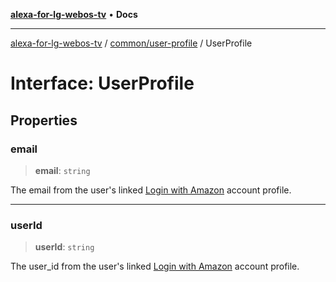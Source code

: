 [**alexa-for-lg-webos-tv**](../../../README.md) • **Docs**

***

[alexa-for-lg-webos-tv](../../../modules.md) / [common/user-profile](../README.md) / UserProfile

# Interface: UserProfile

## Properties

### email

> **email**: `string`

The email from the user's linked [Login with Amazon](https://developer.amazon.com/apps-and-games/login-with-amazon) account profile.

***

### userId

> **userId**: `string`

The user_id from the user's linked [Login with Amazon](https://developer.amazon.com/apps-and-games/login-with-amazon) account profile.
